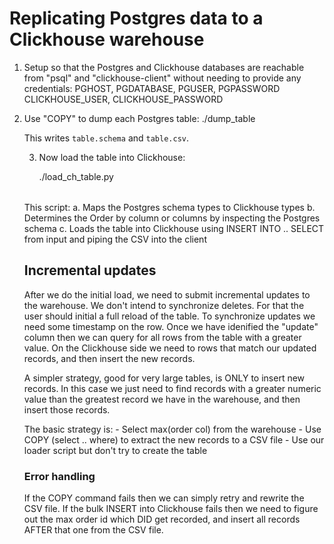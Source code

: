# Replicating Postgres data to a Clickhouse warehouse

1. Setup so that the Postgres and Clickhouse databases are reachable from "psql" and "clickhouse-client"
    without needing to provide any credentials:
        PGHOST, PGDATABASE, PGUSER, PGPASSWORD
        CLICKHOUSE_USER, CLICKHOUSE_PASSWORD

2. Use "COPY" to dump each Postgres table:
    ./dump_table <table>

This writes `table.schema` and `table.csv`. 

3. Now load the table into Clickhouse:

    ./load_ch_table.py <table>

This script:
    a. Maps the Postgres schema types to Clickhouse types
    b. Determines the Order by column or columns by inspecting the Postgres schema
    c. Loads the table into Clickhouse using INSERT INTO .. SELECT from input and piping the CSV into the client


## Incremental updates

After we do the initial load, we need to submit incremental updates to the warehouse. We don't intend
to synchronize deletes. For that the user should initial a full reload of the table. To synchronize
updates we need some timestamp on the row. Once we have idenified the "update" column then we can
query for all rows from the table with a greater value. On the Clickhouse side we need to rows that match
our updated records, and then insert the new records. 

A simpler strategy, good for very large tables, is ONLY to insert new records. In this case we just
need to find records with a greater numeric value than the greatest record we have in the warehouse, and
then insert those records.

The basic strategy is:
    - Select max(order col) from the warehouse
    - Use COPY (select .. where) to extract the new records to a CSV file
    - Use our loader script but don't try to create the table

### Error handling

If the COPY command fails then we can simply retry and rewrite the CSV file.
If the bulk INSERT into Clickhouse fails then we need to figure out the max order id which
DID get recorded, and insert all records AFTER that one from the CSV file.
